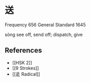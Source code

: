 # 送
Frequency 656
General Standard 1645

sòng
see off, send off; dispatch, give

## References
- [[HSK 2]]
- [[9 Strokes]]
- [[辵 Radical]]